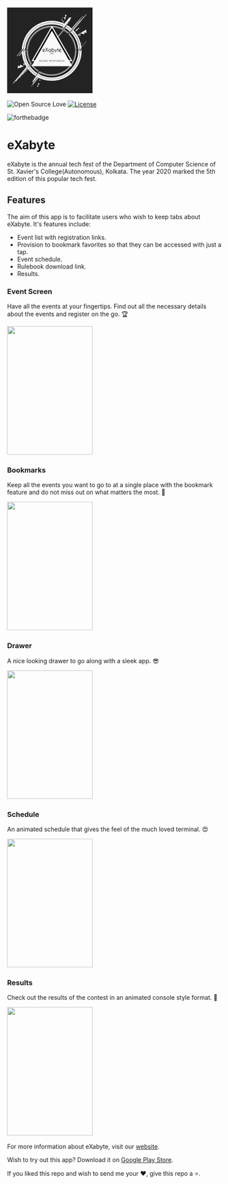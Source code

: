 <p><a href="http://exabyte.sxccal.edu/"><img src="https://github.com/neil-dev/exabyte/blob/master/assets/images/splash_icon.png" height="200" width=200"/></a></p>
  
![Open Source Love](https://badges.frapsoft.com/os/v1/open-source-175x29.png?v=103)
[![License](https://img.shields.io/github/license/neil-dev/exabyte?style=for-the-badge)](https://github.com/neil-dev/exabyte/blob/master/LICENSE)

![forthebadge](https://forthebadge.com/images/badges/built-for-android.svg)
  
# eXabyte

eXabyte is the annual tech fest of the Department of Computer Science of St. Xavier's College(Autonomous), Kolkata. The year 2020 marked the 5th edition of this popular tech fest. 

## Features

The aim of this app is to facilitate users who wish to keep tabs about eXabyte. It's features include:
* Event list with registration links.
* Provision to bookmark favorites so that they can be accessed with just a tap.
* Event schedule.
* Rulebook download link.
* Results.

### Event Screen

Have all the events at your fingertips. Find out all the necessary details about the events and register on the go. :trophy:
<p><img src="https://i.imgur.com/0MqThGO.png?1" width="200px" height="300px"/></p>

### Bookmarks

Keep all the events you want to go to at a single place with the bookmark feature and do not miss out on what matters the most. :bookmark:
<p><img src="https://i.imgur.com/3UFoRuO.png?1" width="200px" height="300px"/></p>

### Drawer

A nice looking drawer to go along with a sleek app. :sunglasses:
<p><img src="https://i.imgur.com/dZPa1iA.png?1" width="200px" height="300px"/></p>

### Schedule

An animated schedule that gives the feel of the much loved terminal. :heart_eyes:
<p><img src="https://i.imgur.com/46ynVXL.gif" width="200px" height="300px"/></p>

### Results

Check out the results of the contest in an animated console style format. :100:
<p><img src="https://i.imgur.com/rbnzfjn.gif" width="200px" height="300px"/></p>

For more information about eXabyte, visit our [website](http://exabyte.sxccal.edu/).

Wish to try out this app? Download it on [Google Play Store](https://play.google.com/store/apps/details?id=com.sxc.exabyte).

If you liked this repo and wish to send me your :heart:, give this repo a :star:.
